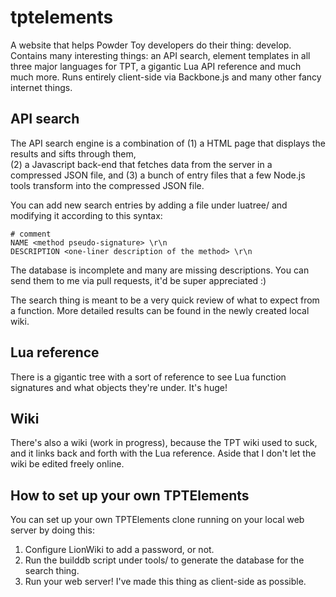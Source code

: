 tptelements
===========

  A website that helps Powder Toy developers do their thing: develop.
  Contains many interesting things: an API search, element templates
  in all three major languages for TPT, a gigantic Lua API reference
  and much much more. Runs entirely client-side via Backbone.js and 
  many other fancy internet things.

API search
----------

  The API search engine is a combination of 
  (1) a HTML page that displays the results and sifts through them,  
  (2) a Javascript back-end that fetches data from the server in a
      compressed JSON file, and
  (3) a bunch of entry files that a few Node.js tools transform into 
      the compressed JSON file. 

  You can add new search entries by adding a file under luatree/
  and modifying it according to this syntax: 

    # comment
    NAME <method pseudo-signature> \r\n
    DESCRIPTION <one-liner description of the method> \r\n

  The database is incomplete and many are missing descriptions. You can 
  send them to me via pull requests, it'd be super appreciated :)

  The search thing is meant to be a very quick review of what to expect
  from a function. More detailed results can be found in the newly
  created local wiki.

Lua reference
-------------

  There is a gigantic tree with a sort of reference to see Lua 
  function signatures and what objects they're under. It's huge!

Wiki
----

  There's also a wiki (work in progress), because the TPT wiki used to 
  suck, and it links back and forth with the Lua reference. Aside that
  I don't let the wiki be edited freely online.



How to set up your own TPTElements 
----------------------------------

  You can set up your own TPTElements clone running on your local web
  server by doing this: 

  1. Configure LionWiki to add a password, or not.
  2. Run the builddb script under tools/ to generate the database for 
     the search thing.
  3. Run your web server! I've made this thing as client-side as 
     possible.

<todo>
